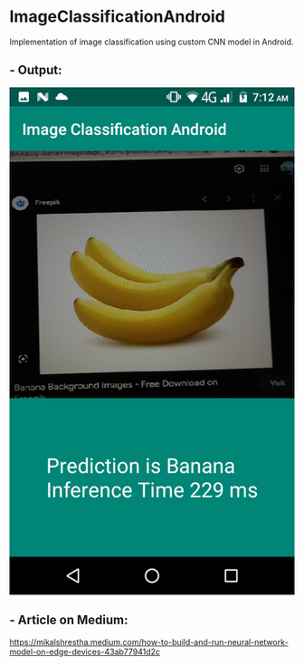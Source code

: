 # ImageClassificationAndroid
Implementation of image classification using custom CNN model in Android.

## - Output:

<img src="screenshots/image1.png"></img>


## - Article on Medium:

https://mikalshrestha.medium.com/how-to-build-and-run-neural-network-model-on-edge-devices-43ab77941d2c

